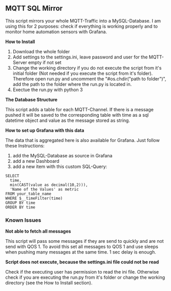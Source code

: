 ## MQTT SQL Mirror

This script mirrors your whole MQTT-Traffic into a MySQL-Database. I am using this for 2 purposes: check if everything is working properly and to monitor home automation sensors with Grafana.

**How to Install**
1. Download the whole folder
2. Add settings to the settings.ini, leave password and user for the MQTT-Server empty if not set
3. Change the working directory if you do not execute the script from it's initial folder (Not needed if you execute the script from it's folder). Therefore open run.py and uncomment the "#os.chdir("path to folder")", add the path to the folder where the run.py is located in. 
4. Exectue the run.py with python 3

**The Database Structure**

This script adds a table for each MQTT-Channel. If there is a message pushed it will be saved to the corresponding table with time as a sql datetime object and value as the message stored as string.

**How to set up Grafana with this data**

The data that is aggregated here is also available for Grafana. Just follow these Instructions:
1. add the MySQL-Database as source in Grafana
2. add a new Dashboard
3. add a new item with this custom SQL-Query:
```
SELECT
  time,
  min(CAST(value as decimal(10,2))),
  'Name of the Values' as metric
FROM your_table_name
WHERE $__timeFilter(time)
GROUP BY time
ORDER BY time
```

### Known Issues

**Not able to fetch all messages**

This script will pass some messages if they are send to quickly and are not send with QOS 1. To avoid this set all messages to QOS 1 and use sleeps when pushing many messages at the same time. 1 sec delay is enough.

**Script does not execute, because the settings.ini file could not be read**

Check if the executing user has permission to read the ini file. Otherwise check if you are executing the run.py from it's folder or change the working directory (see the How to Install section).
